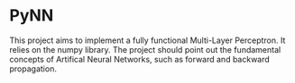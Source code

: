 # PyNN

This project aims to implement a fully functional Multi-Layer Perceptron. It relies on the numpy library. The project should point out the fundamental concepts of Artifical Neural Networks, such as forward and backward propagation.